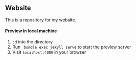 ## Website

This is a repository for my website.

#### Preview in local machine
1. `cd` into the directory
2. Run ` bundle exec jekyll serve` to start the preview server
3. Visit `localhost:4000` in your browser
